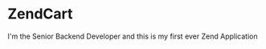 ZendCart
=======================

I'm the Senior Backend Developer and this is my first ever Zend Application
